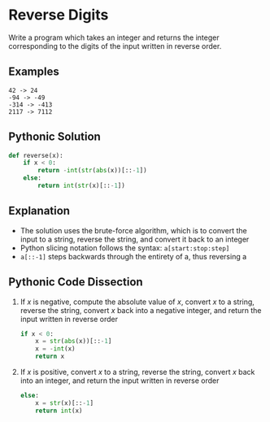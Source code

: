 # Reverse Digits
Write a program which takes an integer and returns the integer corresponding to the digits of the input written in reverse order.  
  
## Examples
```
42 -> 24
-94 -> -49
-314 -> -413
2117 -> 7112
```
  
## Pythonic Solution
```python
def reverse(x):
    if x < 0:
        return -int(str(abs(x))[::-1])
    else:
        return int(str(x)[::-1])
```
  
## Explanation
* The solution uses the brute-force algorithm, which is to convert the input to a string, reverse the string, and convert it back to an integer  
* Python slicing notation follows the syntax: ```a[start:stop:step]```  
* ```a[::-1]``` steps backwards through the entirety of a, thus reversing a  
  
## Pythonic Code Dissection
1. If _x_ is negative, compute the absolute value of _x_, convert _x_ to a string, reverse the string, convert _x_ back into a negative integer, and return the input written in reverse order  
    ```python
    if x < 0:
        x = str(abs(x))[::-1]
        x = -int(x)
        return x
    ```
2. If _x_ is positive, convert _x_ to a string, reverse the string, convert _x_ back into an integer, and return the input written in reverse order  
    ```python
    else:
        x = str(x)[::-1]
        return int(x)
    ```